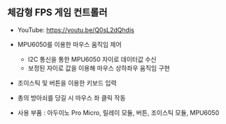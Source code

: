 체감형 FPS 게임 컨트롤러
----
- YouTube: https://youtu.be/Q0sL2dQhdjs

- MPU6050를 이용한 마우스 움직임 제어
  - I2C 통신을 통한 MPU6050 자이로 데이터값 수신
  - 보정된 자이로 값을 이용해 마우스 상하좌우 움직임 구현

- 조이스틱 및 버튼을 이용한 키보드 입력
- 총의 방아쇠를 당길 시 마우스 좌 클릭 작동
- 사용 부품 : 아두이노 Pro Micro, 릴레이 모듈, 버튼, 조이스틱 모듈, MPU6050
